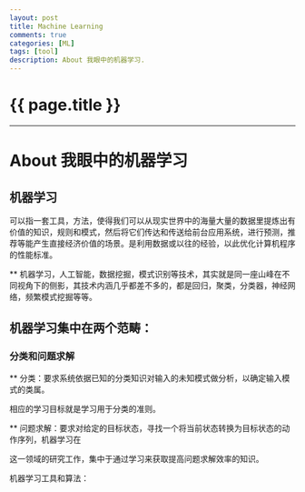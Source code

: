 ```yaml
---
layout: post
title: Machine Learning
comments: true
categories: [ML]
tags: [tool]
description: About 我眼中的机器学习.
---
```


{{ page.title }}
================

<hr />

<H1>About 我眼中的机器学习</H1>
<h2>机器学习</h2>
可以指一套工具，方法，使得我们可以从现实世界中的海量大量的数据里提炼出有价值的知识，规则和模式，然后将它们传达和传送给前台应用系统，进行预测，推荐等能产生直接经济价值的场景。是利用数据或以往的经验，以此优化计算机程序的性能标准。

** 机器学习，人工智能，数据挖掘，模式识别等技术，其实就是同一座山峰在不同视角下的侧影，其技术内涵几乎都差不多的，都是回归，聚类，分类器，神经网络，频繁模式挖掘等等。

<h2>机器学习集中在两个范畴：</h2>
<h3>分类和问题求解</h3>
** 分类：要求系统依据已知的分类知识对输入的未知模式做分析，以确定输入模式的类属。

相应的学习目标就是学习用于分类的准则。

** 问题求解：要求对给定的目标状态，寻找一个将当前状态转换为目标状态的动作序列，机器学习在

这一领域的研究工作，集中于通过学习来获取提高问题求解效率的知识。

机器学习工具和算法：




